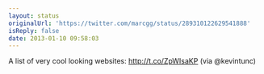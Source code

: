 ```yaml
---
layout: status
originalUrl: 'https://twitter.com/marcgg/status/289310122629541888'
isReply: false
date: 2013-01-10 09:58:03
---
```


A list of very cool looking websites: http://t.co/ZpWIsaKP (via @kevintunc)
